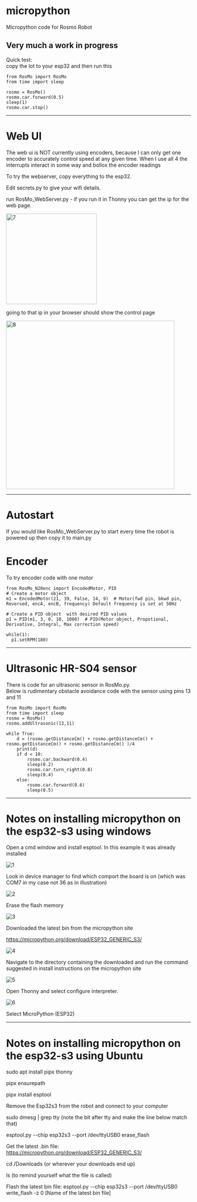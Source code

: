 # micropython
Micropython code for Rosmo Robot

<h2>Very much a work in progress </h2>

Quick test:  
copy the lot to your esp32 and then run this

```
from RosMo import RosMo
from time import sleep

rosmo = RosMo()
rosmo.car.forward(0.5)
sleep(1)
rosmo.car.stop()
```

<hr />

# Web UI

The web ui is NOT currently using encoders, because I can only get one encoder to accurately control speed at any given time. When I use all 4 the interrupts interact in some way and bollox the encoder readings

To try the webserver, copy everything to the esp32.  

Edit secrets.py to give your wifi details.  

run RosMo_WebServer.py - if you run it in Thonny you can get the ip for the web page.  

<img width="247" alt="7" src="https://github.com/user-attachments/assets/b50bc8ee-aada-4555-8fed-d98f8dd59bd9">

going to that ip in your browser should show the control page

<img width="459" alt="8" src="https://github.com/user-attachments/assets/ae738260-2ba2-4785-bfae-1b803055faa1">

<hr />

# Autostart

If you would like RosMo_WebServer.py to start every time the robot is powered up then copy it to main.py

# Encoder  

To try encoder code with one motor  

```
from RosMo_N20enc import EncodedMotor, PID
# Create a motor object
m1 = EncodedMotor(21, 39, False, 14, 9)  # Motor(fwd pin, bkwd pin, Reversed, encA, encB, frequency) Default frequency is set at 50Hz

# Create a PID object  with desired PID values
p1 = PID(m1, 3, 0, 10, 1000)  # PID(Motor object, Propotional, Derivative, Integral, Max correction speed)

while(1):
  p1.setRPM(180)
```

<hr />

# Ultrasonic HR-S04 sensor

There is code for an ultrasonic sensor in RosMo.py.  
Below is rudimentary obstacle avoidance code with the sensor using pins 13 and 11
```
from RosMo import RosMo
from time import sleep
rosmo = RosMo()
rosmo.addUltrasonic(13,11)

while True:
    d = (rosmo.getDistanceCm() + rosmo.getDistanceCm() + rosmo.getDistanceCm() + rosmo.getDistanceCm() )/4
    print(d)
    if d < 10:
        rosmo.car.backward(0.4)
        sleep(0.2)
        rosmo.car.turn_right(0.8)
        sleep(0.4)
    else:
        rosmo.car.forward(0.6)
        sleep(0.5)
```
<hr />

# Notes on installing micropython on the esp32-s3 using windows  

Open a cmd window and install esptool.  In this example it was already installed  

![1](https://github.com/user-attachments/assets/cd0698cb-f348-4cd0-8883-90637f77b934)

Look in device manager to find which comport the board is on  (which was COM7 in my case not 36 as in illustration)

![2](https://github.com/user-attachments/assets/b9e1e3fb-3391-48a1-88fb-442cf9125dfe)

Erase the flash memory

![3](https://github.com/user-attachments/assets/b88de9c5-35d1-47e6-9c31-81fb2152973e)

Downloaded the latest bin from the micropython site

https://micropython.org/download/ESP32_GENERIC_S3/

![4](https://github.com/user-attachments/assets/58428417-d75f-4f6d-8f8d-51ce1f2fe1b2)

Navigate to the directory containing the downloaded and run the command suggested in install instructions on the micropython site

![5](https://github.com/user-attachments/assets/d0ef67af-5e5b-4e63-8cd5-13b11e7770d5)

Open Thonny and select configure interpreter.

![6](https://github.com/user-attachments/assets/47f8f673-c79e-44a7-8464-be284b05aeb8)

Select MicroPython (ESP32)

<hr />


# Notes on installing micropython on the esp32-s3 using Ubuntu  

sudo apt install pipx thonny

pipx ensurepath

pipx install esptool

Remove the Esp32s3 from the robot and connect to your computer

sudo dmesg | grep tty (note the bit after tty and make the line below match that)

esptool.py --chip esp32s3 --port /dev/ttyUSB0 erase_flash

Get the latest .bin file: https://micropython.org/download/ESP32_GENERIC_S3/

cd /Downloads (or wherever your downloads end up)

ls (to remind yourself what the file is called)

Flash the latest bin file:
esptool.py --chip esp32s3 --port /dev/ttyUSB0 write_flash -z 0 [Name of the latest bin file]


